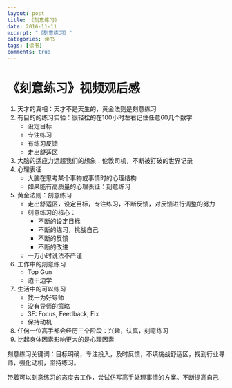 ```yaml
---
layout: post
title: 《刻意练习》
date: 2016-11-11
excerpt: "《刻意练习》"
categories: 读书
tags: [读书]
comments: true
---
```


# 《刻意练习》视频观后感

1. 天才的真相：天才不是天生的，黄金法则是刻意练习
2. 有目的的练习实验：很轻松的在100小时左右记住任意60几个数字
    - 设定目标
    - 专注练习
    - 有练习反馈
    - 走出舒适区
3. 大脑的适应力远超我们的想象：伦敦司机，不断被打破的世界记录
4. 心理表征
   - 大脑在思考某个事物或事情时的心理结构
    - 如果能有高质量的心理表征：刻意练习
5. 黄金法则：刻意练习
   - 走出舒适区，设定目标，专注练习，不断反馈，对反馈进行调整的努力
   - 刻意练习的核心：
        - 不断的设定目标
        - 不断的练习，挑战自己
        - 不断的反馈
        - 不断的改进
   - 一万小时说法不严谨
6. 工作中的刻意练习
   - Top Gun
   - 边干边学
7. 生活中的可以练习
   - 找一为好导师
   - 没有导师的策略
   - 3F: Focus, Feedback, Fix
   - 保持动机
8. 任何一位高手都会经历三个阶段：兴趣，认真，刻意练习
9. 比起身体因素影响更大的是心理因素

刻意练习关键词：目标明确，专注投入，及时反馈，不填挑战舒适区，找到行业导师，强化动机，坚持练习。

带着可以刻意练习的态度去工作，尝试仿写高手处理事情的方案。不断提高自己